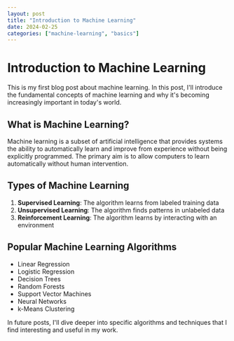 ```yaml
---
layout: post
title: "Introduction to Machine Learning"
date: 2024-02-25
categories: ["machine-learning", "basics"]
---
```


# Introduction to Machine Learning

This is my first blog post about machine learning. In this post, I'll introduce the fundamental concepts of machine learning and why it's becoming increasingly important in today's world.

## What is Machine Learning?

Machine learning is a subset of artificial intelligence that provides systems the ability to automatically learn and improve from experience without being explicitly programmed. The primary aim is to allow computers to learn automatically without human intervention.

## Types of Machine Learning

1. **Supervised Learning**: The algorithm learns from labeled training data
2. **Unsupervised Learning**: The algorithm finds patterns in unlabeled data
3. **Reinforcement Learning**: The algorithm learns by interacting with an environment

## Popular Machine Learning Algorithms

- Linear Regression
- Logistic Regression
- Decision Trees
- Random Forests
- Support Vector Machines
- Neural Networks
- k-Means Clustering

In future posts, I'll dive deeper into specific algorithms and techniques that I find interesting and useful in my work.